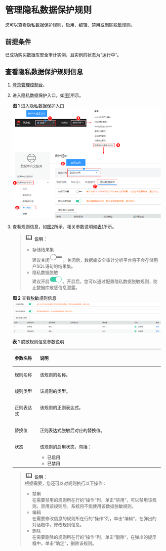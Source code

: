# 管理隐私数据保护规则<a name="ZH-CN_TOPIC_0180410562"></a>

您可以查看隐私数据保护规则，启用、编辑、禁用或删除脱敏规则。

## 前提条件<a name="section070891116319"></a>

已成功购买数据库安全审计实例，且实例的状态为“运行中“。

## 查看隐私数据保护规则信息<a name="section1736252164212"></a>

1.  [登录管理控制台](https://console.huaweicloud.com/)。
2.  进入隐私数据保护入口，如[图1](#zh-cn_topic_0180360182_fig61991836131419)所示。

    **图 1**  进入隐私数据保护入口<a name="zh-cn_topic_0180360182_fig61991836131419"></a>  
    ![](figures/进入隐私数据保护入口.png "进入隐私数据保护入口")

3.  查看规则信息，如[图2](#fig8811324492)所示，相关参数说明如[表1](#table881122114911)所示。

    >![](public_sys-resources/icon-note.gif) **说明：**   
    >-   存储结果集  
    >    建议关闭![](figures/关闭-44.png)。关闭后，数据库安全审计分析平台将不会存储用户SQL语句的结果集。  
    >-   隐私数据脱敏  
    >    建议开启![](figures/开启-45.png)。开启后，您可以通过配置隐私数据脱敏规则，防止数据库敏感信息泄露。  

    **图 2**  查看脱敏规则信息<a name="fig8811324492"></a>  
    ![](figures/查看脱敏规则信息.png "查看脱敏规则信息")

    **表 1**  脱敏规则信息参数说明

    <a name="table881122114911"></a>
    <table><thead align="left"><tr id="row281120244916"><th class="cellrowborder" valign="top" width="17%" id="mcps1.2.3.1.1"><p id="p1181162204912"><a name="p1181162204912"></a><a name="p1181162204912"></a>参数名称</p>
    </th>
    <th class="cellrowborder" valign="top" width="83%" id="mcps1.2.3.1.2"><p id="p11811921499"><a name="p11811921499"></a><a name="p11811921499"></a>说明</p>
    </th>
    </tr>
    </thead>
    <tbody><tr id="row28112274916"><td class="cellrowborder" valign="top" width="17%" headers="mcps1.2.3.1.1 "><p id="p18118217497"><a name="p18118217497"></a><a name="p18118217497"></a>规则名称</p>
    </td>
    <td class="cellrowborder" valign="top" width="83%" headers="mcps1.2.3.1.2 "><p id="p88111218492"><a name="p88111218492"></a><a name="p88111218492"></a>该规则的名称。</p>
    </td>
    </tr>
    <tr id="row128119216496"><td class="cellrowborder" valign="top" width="17%" headers="mcps1.2.3.1.1 "><p id="p148111426498"><a name="p148111426498"></a><a name="p148111426498"></a>规则类型</p>
    </td>
    <td class="cellrowborder" valign="top" width="83%" headers="mcps1.2.3.1.2 "><p id="p1481122124918"><a name="p1481122124918"></a><a name="p1481122124918"></a>该规则的类型。</p>
    </td>
    </tr>
    <tr id="row12812112194911"><td class="cellrowborder" valign="top" width="17%" headers="mcps1.2.3.1.1 "><p id="p7812122184910"><a name="p7812122184910"></a><a name="p7812122184910"></a>正则表达式</p>
    </td>
    <td class="cellrowborder" valign="top" width="83%" headers="mcps1.2.3.1.2 "><p id="p11291815125613"><a name="p11291815125613"></a><a name="p11291815125613"></a>该规则的正则表达式。</p>
    </td>
    </tr>
    <tr id="row71581246155218"><td class="cellrowborder" valign="top" width="17%" headers="mcps1.2.3.1.1 "><p id="p14159164685211"><a name="p14159164685211"></a><a name="p14159164685211"></a>替换值</p>
    </td>
    <td class="cellrowborder" valign="top" width="83%" headers="mcps1.2.3.1.2 "><p id="p161591546205211"><a name="p161591546205211"></a><a name="p161591546205211"></a>正则表达式脱敏后对应的替换值。</p>
    </td>
    </tr>
    <tr id="row178151322494"><td class="cellrowborder" valign="top" width="17%" headers="mcps1.2.3.1.1 "><p id="p19815721495"><a name="p19815721495"></a><a name="p19815721495"></a>状态</p>
    </td>
    <td class="cellrowborder" valign="top" width="83%" headers="mcps1.2.3.1.2 "><p id="p118159244913"><a name="p118159244913"></a><a name="p118159244913"></a>该规则的启用状态，包括：</p>
    <a name="ul15815127491"></a><a name="ul15815127491"></a><ul id="ul15815127491"><li>已启用</li><li>已禁用</li></ul>
    </td>
    </tr>
    </tbody>
    </table>

    >![](public_sys-resources/icon-note.gif) **说明：**   
    >根据需要，您还可以对规则执行以下操作：  
    >-   禁用  
    >    在需要禁用的规则所在行的“操作“列，单击“禁用“，可以禁用该规则。禁用该规则后，系统将不能使用该数据脱敏规则。  
    >-   编辑  
    >    在需要修改信息的规则所在行的“操作“列，单击“编辑“，在弹出的对话框中，修改规则信息。  
    >-   删除  
    >    在需要删除的规则所在行的“操作“列，单击“删除“，在弹出的提示框中，单击“确定“，删除该规则。  


